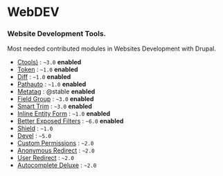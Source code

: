 # WebDEV

### Website Development Tools.
Most needed contributed modules in Websites Development with Drupal.

* [Ctools)](https://www.drupal.org/project/ctools) : `~3.0` **enabled**
* [Token](https://www.drupal.org/project/token) : `~1.0` **enabled**
* [Diff](https://www.drupal.org/project/diff) : `~1.0` **enabled**
* [Pathauto](https://www.drupal.org/project/pathauto) : `~1.0` **enabled**
* [Metatag](https://www.drupal.org/project/metatag) : @stable **enabled**
* [Field Group](https://www.drupal.org/project/field_group) : `~3.0` **enabled**
* [Smart Trim](https://www.drupal.org/project/smart_trim) : `~3.0` **enabled**
* [Inline Entity Form](https://www.drupal.org/project/inline_entity_form) : `~1.0` **enabled**
* [Better Exposed Filters](https://www.drupal.org/project/better_exposed_filters) : `~6.0` **enabled**
* [Shield](https://www.drupal.org/project/shield) : `~1.0`
* [Devel](https://www.drupal.org/project/devel) : `~5.0`
* [Custom Permissions](https://www.drupal.org/project/config_perms) : `~2.0`
* [Anonymous Redirect](https://www.drupal.org/project/anonymous_redirect) : `~2.0`
* [User Redirect](https://www.drupal.org/project/user_redirect) : `~2.0`
* [Autocomplete Deluxe](https://www.drupal.org/project/autocomplete_deluxe) : `~2.0`
